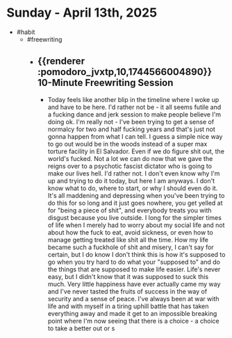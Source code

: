 # Sunday - April 13th, 2025
- #habit
	- #freewriting
		- ## {{renderer :pomodoro_jvxtp,10,1744566004890}} 10-Minute Freewriting Session
			- Today feels like another blip in the timeline where I woke up and have to be here. I'd rather not be - it all seems futile and a fucking dance and jerk session to make people believe I'm doing ok. I'm really not - I've been trying to get a sense of normalcy for two and half fucking years and that's just not gonna happen from what I can tell. I guess a simple nice way to go out would be in the woods instead of a super max torture facility in El Salvador. Even if we do figure shit out, the world's fucked. Not a lot we can do now that we gave the reigns over to a psychotic fascist dictator who is going to make our lives hell. I'd rather not. I don't even know why I'm up and trying to do it today, but here I am anyways. I don't know what to do, where to start, or why I should even do it. It's all maddening and depressing when you've been trying to do this for so long and it just goes nowhere, you get yelled at for "being a piece of shit", and everybody treats you with disgust because you live outside. I long for the simpler times of life when I merely had to worry about my social life and not about how the fuck to eat, avoid sickness, or even how to manage getting treated like shit all the time. How my life became such a fuckhole of shit and misery, I can't say for certain, but I do know I don't think this is how it's supposed to go when you try hard to do what your "supposed to" and do the things that are supposed to make life easier. Life's never easy, but I didn't know that it was supposed to suck this much. Very little happiness have ever actually came my way and I've never tasted the fruits of success in the way of security and a sense of peace. I've always been at war with life and with myself in a tiring uphill battle that has taken everything away and made it get to an impossible breaking point where I'm now seeing that there is a choice - a choice to take a better out or s